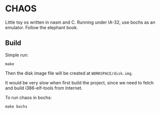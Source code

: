 # CHAOS

Little toy os written in nasm and C. Running under IA-32, use bochs as an emulator. Follow the elephant book.

## Build

Simple run:

``` shell
make
```

Then the disk image file will be created at `WORKSPACE/disk.img`.

It would be very slow when first build the project, since we need to fetch and build i386-elf-tools from Internet.

To run chaos in bochs:

``` shell
make bochs
```
